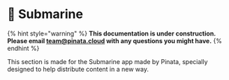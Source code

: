 # 🌊 Submarine

{% hint style="warning" %}
**This documentation is under construction. Please email team@pinata.cloud with any questions you might have.**&#x20;
{% endhint %}

This section is made for the Submarine app made by Pinata, specially designed to help distribute content in a new way.
